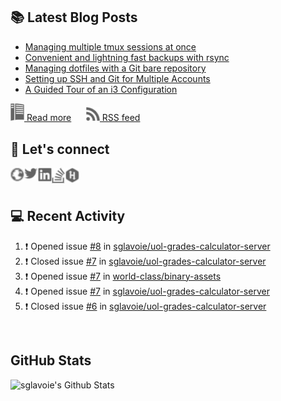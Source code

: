 ## 📚 Latest Blog Posts

<!-- BLOG-POST-LIST:START -->
- [Managing multiple tmux sessions at once](https://www.sglavoie.com/posts/2021/09/19/managing-multiple-tmux-sessions-at-once/)
- [Convenient and lightning fast backups with rsync](https://www.sglavoie.com/posts/2021/07/31/convenient-and-lightning-fast-backups-with-rsync/)
- [Managing dotfiles with a Git bare repository](https://www.sglavoie.com/posts/2021/05/30/managing-dotfiles-with-git-bare-repository/)
- [Setting up SSH and Git for Multiple Accounts](https://www.sglavoie.com/posts/2020/10/03/setting-up-ssh-and-git-for-multiple-accounts/)
- [A Guided Tour of an i3 Configuration](https://www.sglavoie.com/posts/2020/08/15/a-guided-tour-of-an-i3-configuration/)
<!-- BLOG-POST-LIST:END -->


[<img alt="rss feed" width="22px" src="./assets/readthedocs.svg" /> Read more][website] &nbsp;&nbsp;&nbsp;&nbsp; [<img alt="rss feed" width="22px" src="./assets/rss.svg" /> RSS feed][rss]

## 🔌 Let's connect

[<img align="left" alt="sglavoie.com" width="22px" src="./assets/globe.svg" />][website]
[<img align="left" alt="sgdlavoie | Twitter" width="22px" src="./assets/twitter.svg" />][twitter]
[<img align="left" alt="sglavoie | LinkedIn" width="22px" src="./assets/linkedin.svg" />][linkedin]
[<img align="left" alt="sglavoie | Stackoverflow" width="22px" src="./assets/stackoverflow.svg" />][stackoverflow]
[<img align="left" alt="sglavoie | HackRank" width="22px" src="./assets/hackerrank.svg" />][hackerrank]

<br /><br />

## :computer: Recent Activity

<!--START_SECTION:activity-->
1. ❗️ Opened issue [#8](https://github.com/sglavoie/uol-grades-calculator-server/issues/8) in [sglavoie/uol-grades-calculator-server](https://github.com/sglavoie/uol-grades-calculator-server)
2. ❗️ Closed issue [#7](https://github.com/sglavoie/uol-grades-calculator-server/issues/7) in [sglavoie/uol-grades-calculator-server](https://github.com/sglavoie/uol-grades-calculator-server)
3. ❗️ Opened issue [#7](https://github.com/world-class/binary-assets/issues/7) in [world-class/binary-assets](https://github.com/world-class/binary-assets)
4. ❗️ Opened issue [#7](https://github.com/sglavoie/uol-grades-calculator-server/issues/7) in [sglavoie/uol-grades-calculator-server](https://github.com/sglavoie/uol-grades-calculator-server)
5. ❗️ Closed issue [#6](https://github.com/sglavoie/uol-grades-calculator-server/issues/6) in [sglavoie/uol-grades-calculator-server](https://github.com/sglavoie/uol-grades-calculator-server)
<!--END_SECTION:activity-->


<br />

## GitHub Stats

<img alt="sglavoie's Github Stats" src="https://github-readme-stats.sglavoie.vercel.app/api?username=sglavoie&show_icons=true&title_color=5DC1FF&icon_color=fca311&text_color=e5e5e5&bg_color=000000" />

<br /><br />

[hackerrank]: https://www.hackerrank.com/sglavoie
[rss]: https://www.sglavoie.com/feeds/sglavoie.rss.xml
[website]: https://www.sglavoie.com
[twitter]: https://twitter.com/sgdlavoie
[linkedin]: https://www.linkedin.com/in/sglavoie
[stackoverflow]: https://stackoverflow.com/story/sglavoie
